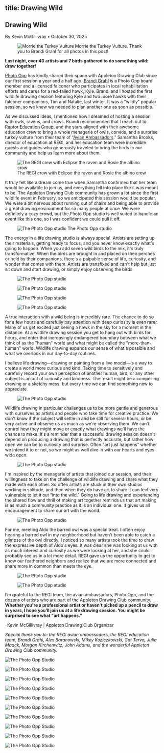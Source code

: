 title: Drawing Wild
----

<section class="container">
  <h1 class="text-5xl text-center mb-2">Drawing Wild</h1>
  <p class="text-center text-xl">By Kevin McGillivray • October 30, 2025</p>

  <figure class="my-6">
    <img src="https://res.cloudinary.com/db5mnmxzn/image/upload/t_1500/v1761876142/_R2A0059-Edit_ky8p02.jpg" alt="Morrie the Turkey Vulture" class="block mb-2" />
    <caption class="mt-2">Morrie the Turkey Vulture. Thank you to Brandi Grahl for all photos in this post!</caption>
  </figure>

  **Last night, over 40 artists and 7 birds gathered to do something wild: draw together!**

  [Photo Opp](https://www.thephotoopp.org/) has kindly shared their space with Appleton Drawing Club since our first session a year and a half ago. [Brandi Grahl](https://www.instagram.com/indigo.hawk/) is a Photo Opp board member and a licensed falconer who participates in local rehabilitation efforts and cares for a red-tailed hawk, Kyle. Brandi and I hosted the first wildlife drawing session featuring Kyle and two more hawks with their falconer companions, Tim and Natalie, last winter. It was a "wildly" popular session, so we knew we needed to plan another one as soon as possible. 
  
  As we discussed ideas, I mentioned how I dreamed of hosting a session with owls, ravens, and crows. Brandi recommended that I reach out to [Raptor Education Group](https://www.raptoreducationgroup.org), and the stars aligned with their awesome education crew to bring a whole menagerie of owls, corvids, and a surprise turkey vulture from their team of “[Avian Ambassadors](https://www.raptoreducationgroup.org/avianambassadors).” Samantha Brooks, director of education at REGI, and her education team were incredible guests and guides who generously traveled to bring the birds to our community and help us learn more about them.

  <figure class="my-6">
   <img src="https://res.cloudinary.com/db5mnmxzn/image/upload/t_1500/v1761876147/_R2A0035-Edit_m2rt60.jpg" alt="The REGI crew with Eclipse the raven and Rosie the albino crow" class="block mb-2" />
   <caption class="mt-2">The REGI crew with Eclipse the raven and Rosie the albino crow</caption>
  </figure>

  It truly felt like a dream come true when Samantha confirmed that her team would be available to join us, and everything fell into place like it was meant to be. The Appleton Drawing Club community has grown a lot since the first wildlife event in February, so we anticipated this session would be popular. We were a bit nervous about running out of chairs and being able to provide a great drawing environment for so many people at once. We were definitely a cozy crowd, but the Photo Opp studio is well suited to handle an event like this one, so I was confident we could pull it off.

  <figure class="my-6">
   <img src="https://res.cloudinary.com/db5mnmxzn/image/upload/t_1500/v1761876154/_R2A0019-Edit_vshzhe.jpg" alt="The Photo Opp studio" class="block mb-2" />
    <caption class="mt-2">The Photo Opp studio</caption>
  </figure>

  The energy in a life drawing studio is always special. Artists are setting up their materials, getting ready to focus, and you never know exactly what's going to happen. When you add seven wild birds to the mix, it's truly transformative. When the birds are brought in and placed on their perches or held by their companions, there's a palpable sense of life, curiosity, and wonder that comes with them. Artists are transfixed and can't help but just sit down and start drawing, or simply enjoy observing the birds.

  <figure class="my-6">
   <img src="https://res.cloudinary.com/db5mnmxzn/image/upload/t_1500/v1761876155/_R2A0009-Edit_whdnig.jpg" alt="The Photo Opp studio" class="block mb-2" />
  </figure>

  <figure class="my-6">
   <img src="https://res.cloudinary.com/db5mnmxzn/image/upload/t_1500/v1761876158/_R2A0099-Edit_dfnosv.jpg" alt="The Photo Opp studio" class="block mb-2" />
  </figure>

  <figure class="my-6">
   <img src="https://res.cloudinary.com/db5mnmxzn/image/upload/t_1500/v1761876157/_R2A0011-Edit_lxss8k.jpg" alt="The Photo Opp studio" class="block mb-2" />
  </figure>

  <figure class="my-6">
   <img src="https://res.cloudinary.com/db5mnmxzn/image/upload/t_1500/v1761876148/_R2A0033-Edit_qgdtt1.jpg" alt="The Photo Opp studio" class="block mb-2" />
  </figure>

  A true interaction with a wild being is incredibly rare. The chance to do so for a few hours and carefully pay attention with deep curiosity is even rarer. Many of us get excited just seeing a hawk in the sky for a moment in the distance. At a wildlife drawing session you get to hang out with birds for hours, and enter that increasingly endangered boundary between what we think of as the "human" world and what might be called the "more-than-human" world. Wildlife drawing expands our sense of what's possible and what we overlook in our day-to-day routines.

  I believe life drawing—drawing or painting from a live model—is a way to create a world more curious and kind. Taking time to sensitively and carefully record your own perception of another human, bird, or any other subject is an act of curiosity and kindness. The result might be a compelling drawing or a sketchy mess, but every time we can find something new to appreciate.

  <figure class="my-6">
   <img src="https://res.cloudinary.com/db5mnmxzn/image/upload/t_1500/v1761876143/_R2A0045-Edit_aunywu.jpg" alt="The Photo Opp studio" class="block mb-2" />
  </figure>

  Wildlife drawing in particular challenges us to be more gentle and generous with ourselves as artists and people who take time for creative practice. We don't know if the subject will settle in and be still for several hours, or be very active and observe us as much as we're observing them. We can't control how they might move or exactly what drawings we'll have the chance to make. It's a reminder that a successful drawing session doesn't depend on producing a drawing that is perfectly accurate, but rather how open we can be to curiosity and surprise. Often "art just happens" whether we intend it to or not, so we might as well dive in with our hearts and eyes wide open.

  <figure class="my-6">
   <img src="https://res.cloudinary.com/db5mnmxzn/image/upload/t_1500/v1761876152/_R2A0021-Edit_pf6ice.jpg" alt="The Photo Opp studio" class="block mb-2" />
  </figure>

  I'm inspired by the menagerie of artists that joined our session, and their willingness to take on the challenge of wildlife drawing and share what they made with each other. So often artists are stuck in their own studios working in solitude, and then when they do have art to share it can feel very vulnerable to let it out "into the wild." Going to life drawing and experiencing the shared flow and thrill of making art together reminds us that art making is as much a community practice as it is an individual one. It gives us all encouragement to share our art with the world.

  <figure class="my-6">
   <img src="https://res.cloudinary.com/db5mnmxzn/image/upload/t_1500/v1761876150/_R2A0028-Edit_ua8e4p.jpg" alt="The Photo Opp studio" class="block mb-2" />
  </figure>

  For me, meeting Aldo the barred owl was a special treat. I often enjoy hearing a barred owl in my neighborhood but haven't been able to catch a glimpse of the owl directly. I noticed so many artists took the time to draw the expressive depth of Aldo's eyes. It was clear she was looking at us with as much interest and curiosity as we were looking at her, and she could probably see us in a lot more detail. REGI gave us the opportunity to get to know our feathered neighbors and realize that we are more connected and share more in common than meets the eye.

  <figure class="my-6">
   <img src="https://res.cloudinary.com/db5mnmxzn/image/upload/t_1500/v1761876146/_R2A0044-Edit_dit5ga.jpg" alt="The Photo Opp studio" class="block mb-2" />
  </figure>

  <figure class="my-6">
   <img src="https://res.cloudinary.com/db5mnmxzn/image/upload/t_1500/v1761876160/_R2A0089-Edit_crwfan.jpg" alt="The Photo Opp studio" class="block mb-2" />
  </figure>

  I’m grateful to the REGI team, the avian ambassadors, Photo Opp, and the dozens of artists who are part of the Appleton Drawing Club community. **Whether you're a professional artist or haven't picked up a pencil to draw in years, I hope you'll join us at a life drawing session. You might be surprised to see what "art happens."**

  –Kevin McGillivray | Appleton Drawing Club Organizer

  _Special thank you to: the REGI avian ambassadors, the REGI education team, Brandi Grahl, Alex Baranowski, Mikey Koziczkowski, Cat Tervo, Julia Maack, Morgan Kirchenwitz, John Adams, and the wonderful Appleton Drawing Club community._

  ![The Photo Opp Studio](https://res.cloudinary.com/db5mnmxzn/image/upload/t_1500/v1761876163/_R2A0078-Edit_cbu7m9.jpg)

  ![The Photo Opp Studio](https://res.cloudinary.com/db5mnmxzn/image/upload/t_1500/v1761876157/_R2A0004-Edit_ozbsnv.jpg)

  ![The Photo Opp Studio](https://res.cloudinary.com/db5mnmxzn/image/upload/t_1500/v1761876156/_R2A0007-Edit_bnqu8w.jpg)

  ![The Photo Opp Studio](https://res.cloudinary.com/db5mnmxzn/image/upload/t_1500/v1761876155/_R2A0008-Edit_rn8cc6.jpg)

  ![The Photo Opp Studio](https://res.cloudinary.com/db5mnmxzn/image/upload/t_1500/v1761876154/_R2A0015-Edit_glj8aw.jpg)

  ![The Photo Opp Studio](https://res.cloudinary.com/db5mnmxzn/image/upload/t_1500/v1761876147/_R2A0037-Edit_q36gb2.jpg)

  ![The Photo Opp Studio](https://res.cloudinary.com/db5mnmxzn/image/upload/t_1500/v1761876147/_R2A0038-Edit_llazv9.jpg)

  ![The Photo Opp Studio](https://res.cloudinary.com/db5mnmxzn/image/upload/t_1500/v1761876145/_R2A0042-Edit_saaji8.jpg)

  ![The Photo Opp Studio](https://res.cloudinary.com/db5mnmxzn/image/upload/t_1500/v1761876141/_R2A0066-Edit_jmrx4o.jpg)

  ![The Photo Opp Studio](https://res.cloudinary.com/db5mnmxzn/image/upload/t_1500/v1761876141/_R2A0073-Edit_pxgfif.jpg)

</section>
